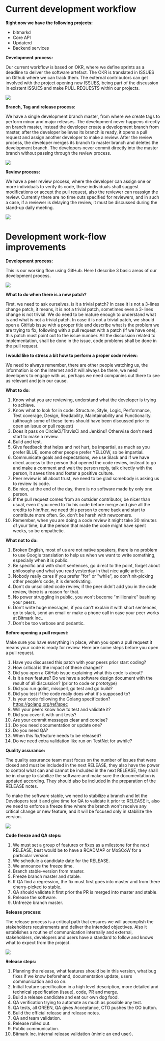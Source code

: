# Current development workflow

**Right now we have the following projects:**
* bitmarkd
* Core API
* Updaterd
* Backend services

**Development process:**

Our current workflow is based on OKR, where we define sprints as a deadline to deliver the software artefact. The OKR is translated in ISSUES on Github where we can track them. The external contributors can get involved with the project opening new ISSUES, being part of the discussion in existent ISSUES and make PULL REQUESTS within our projects.

![](https://github.com/bitmark-inc/docs/blob/master/learning-bitmark/contributing-to-bitmark/imgs/project_bitmarkd.png)


**Branch, Tag and release process:**

We have a single development branch master, from where we create tags to perform minor and major releases. The development never happens directly on branch master, instead the developer create a development branch from master, after the developer believes its branch is ready, it opens a pull request and assign another developer to make a review. After the review process, the developer merges its branch to master branch and deletes the development branch. The developers never commit directly into the master branch without passing through the review process.

![](https://github.com/bitmark-inc/docs/blob/master/learning-bitmark/contributing-to-bitmark/imgs/github_branches.png)


**Review process:**

We have a peer review process, where the developer can assign one or more individuals to verify its code, these individuals shall suggest modifications or accept the pull request, also the reviewer can reassign the review. Currently there are no time outs specified for reviewers, and in such a case, if a reviewer is delaying the review, it must be discussed during the stand-up daily meeting.

![](https://github.com/bitmark-inc/docs/blob/master/learning-bitmark/contributing-to-bitmark/imgs/review-process.png)

# Development work-flow improvements

**Development process:**

This is our working flow using GitHub. Here I describe 3 basic areas of our development process.


![](https://github.com/bitmark-inc/docs/blob/master/learning-bitmark/contributing-to-bitmark/imgs/new-review-process.png)


**What to do when there is a new patch?**

First, we need to ask ourselves, is it a trivial patch? In case it is not a 3-lines change patch, it means, it is not a trivial patch, sometimes even a 3-lines change is not trivial. We do need to be mature enough to understand what is and what is not a trivial patch. In case it is not a trivial patch, we should open a GitHub issue with a proper title and describe what is the problem we are trying to fix, following with a pull request with a patch (if we have one), this patch must point out to the issue number. All the discussion related to implementation, shall be done in the issue, code problems shall be done in the pull request.

**I would like to stress a bit how to perform a proper code review:**

We need to always remember, there are other people watching us, the information is on the Internet and it will always be there, we need developers to engage with us, perhaps we need companies out there to see us relevant and join our cause.

**What to do:**

1. Know what you are reviewing, understand what the developer is trying to achieve.
2. Know what to look for in code: Structure, Style, Logic, Performance, Test coverage, Design, Readability, Maintainability and Functionality. (although some of these items should have been discussed prior to open an issue or pull request)
3. Does it pass on CircleCi/TravisCi and Jenkins? Otherwise don't need start to make a review.
4. Build and test.
5. Give feedback that helps and not hurt, be impartial, as much as you prefer BLUE, some other people prefer YELLOW, so be impartial.
6. Communicate goals and expectations, we use Slack and if we have direct access to the person that opened the code review, instead to go and make a comment and wait the person reply, talk directly with the person, it saves time and foster a positive culture.
7. Peer review is all about trust, we need to be glad somebody is asking us to review its code.
8. Be nice, at the end of the day, there is no software made by only one person.
9. If the pull request comes from an outsider contributor, be nicer than usual, even if you need to fix his code before merge and give all the credits to him/her, we need this person to come back and start to contribute more often. So, don't be harsh with newcomers.
10. Remember, when you are doing a code review it might take 30 minutes of your time, but the person that made the code might have spent weeks, so be empathetic.

**What not to do:**

1. Broken English, most of us are not native speakers, there is no problem to use Google translation to help us when we want to write something, especially when it is public.
2. Be specific and with short sentences, go direct to the point, forget about philosophy and what you read yesterday in that nice agile article.
3. Nobody really cares if you prefer "for" or "while", so don't nit-picking other people's code,  it is demotivating.
4. Don't do unsolicited code review, if the peer didn't add you in the code review, there is a reason for that.
5. No power struggling in public, you won't become "millionaire" bashing your peers.
6. Don't write huge messages, if you can't explain it with short sentences, go to slack, send an email or make a phone call in case your peer works at Bitmark Inc..
7. Don't be too verbose and pedantic.

**Before opening a pull request:**

Make sure you have everything in place, when you open a pull request it means your code is ready for review. Here are some steps before you open a pull request.
1. Have you discussed this patch with your peers prior start coding?
2. How critical is the impact of these changes?
3. Did you open a GitHub issue explaining what this code is about?
4. Is it a new feature? Do we have a software design document with the result of all discussion? (prior to code or prototype)
5. Did you run golint, misspell, go test and go build?
6. Did you test if the code really does what it's supposed to?
7. Is your code following the Golang specification? https://golang.org/ref/spec
8. Will your peers know how to test and validate it?
9. Did you cover it with unit tests?
10. Are your commit messages clear and concise?
11. Do you need documentation or update one?
12. Do you need QA?
13. When this fix/feature needs to be released?
14. Do we need extra validation like run on TestNet for awhile?

**Quality assurance:**

The quality assurance team must focus on the number of issues that were closed and must be included in the next RELEASE, they also have the power to control what can and cannot be included in the next RELEASE, they shall be in charge to stabilize the software and make sure the documentation is updated according. They should also be included in the preparation of the RELEASE notes.

To make the software stable, we need to stabilize a branch and let the Developers test it and give time for QA to validate it prior to RELEASE it, also we need to enforce a freeze time where the branch won't receive any critical change or new feature, and it will be focused only in stabilize the version.

![](https://github.com/bitmark-inc/docs/blob/master/learning-bitmark/contributing-to-bitmark/imgs/freeze-branch.png)

**Code freeze and QA steps:**

1. We must set a group of features or fixes as a milestone for the next RELEASE, best would be to have a ROADMAP or MoSCoW for a particular version.
2. We schedule a candidate date for the RELEASE.
3. We announce the freeze time.
4. Branch stable-version from master.
5. Freeze branch master and stable.
6. If QA find a regression, the fix must first goes into master and from there cherry-picked to stable.
7. QA should validate it first prior the PR is merged into master and stable.
8. Release the software.
9. Unfreeze branch master.

**Release process:**

The release process is a critical path that ensures we will accomplish the stakeholders requirements and deliver the intended objectives. Also it establishes a routine of communication internally and external, stakeholders, developers and users have a standard to follow and knows what to expect from the project.


![](https://github.com/bitmark-inc/docs/blob/master/learning-bitmark/contributing-to-bitmark/imgs/release-process.png)

**Release steps:**

1. Planning the release, what features should be in this version, what bug fixes if we know beforehand, documentation update, users communication and so on.
2. Initial feature specification in a high level description, more detailed and technical specification (issue), code, PR and merge.
3. Build a release candidate and eat our own dog food.
4. QA verification trying to automate as much as possible any test.
5. QA tests, all GREEN, QA gives Acceptance, CTO pushes the GO button.
6. Build the official release and release notes.
7. QA and team validation.
8. Release rolled out.
9. Public communication.
10. Bitmark Inc. internal release validation (mimic an end user).
